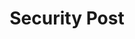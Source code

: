 ---
layout: "writing_by_category_security"
security: "securitiestest"
permalink: "/writing/security/securitiestest/"
header-img: "assets/owner/hero/archive-bg.jpg"
header-video: "assets/video/metrix2.mp4"
title: "Security Post"
---